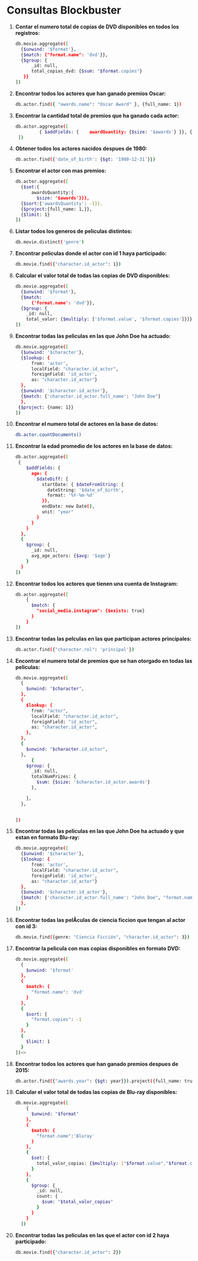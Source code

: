 # Consultas Blockbuster

1. **Contar el numero total de copias de DVD disponibles en todos los registros:**

   ```bash
   db.movie.aggregate([
     {$unwind: '$format'},
     {$match: {"format.name": 'dvd'}},
     {$group: {
         _id: null,
         total_copias_dvd: {$sum: "$format.copies"}
      }}
   ])
   ```

2. **Encontrar todos los actores que han ganado premios Oscar:**

   ```bash
   db.actor.find({ "awards.name": "Oscar Award" }, {full_name: 1})
   ```

3. **Encontrar la cantidad total de premios que ha ganado cada actor:**

   ```bash
   db.actor.aggregate([
            { $addFields: {    awardQuantity: {$size: '$awards'} }}, {$project: {_id: 0,full_name: 1, awardQuantity: 1}}
    ])
   ```

4. **Obtener todos los actores nacidos despues de 1980:**

   ```bash
   db.actor.find({'date_of_birth': {$gt: '1980-12-31'}})
   ```

5. **Encontrar el actor con mas premios:**

   ```bash
   db.actor.aggregate([
     {$set:{
         awardsQuantity:{
           $size: '$awards'}}},
     {$sort:{'awardsQuantity': -1}},
     {$project:{full_name: 1,}},
     {$limit: 1}
   ])
   ```

6. **Listar todos los generos de peli­culas distintos:**

   ```bash
   db.movie.distinct('genre')
   ```

7. **Encontrar peli­culas donde el actor con id 1 haya participado:**

   ```bash
   db.movie.find({"character.id_actor": 1})
   ```
   
8. **Calcular el valor total de todas las copias de DVD disponibles:**

   ```bash
   db.movie.aggregate([
     {$unwind: '$format'},
     {$match: 
         {'format.name': 'dvd'}},
     {$group: {
       _id: null,
       total_valor: {$multiply: ['$format.value', '$format.copies']}}}
   ])
   ```

9. **Encontrar todas las peli­culas en las que John Doe ha actuado:**

   ```bash
   db.movie.aggregate([
     {$unwind: '$character'},
     {$lookup: {
         from: 'actor',
         localField: "character.id_actor",
         foreignField: 'id_actor',
         as: "character.id_actor"}
     },
     {$unwind: '$character.id_actor'},
     {$match: {'character.id_actor.full_name': "John Doe"}
     },
    {$project: {name: 1}}
   ])
   ```

10. **Encontrar el numero total de actores en la base de datos:**

    ```bash
    db.actor.countDocuments()
    ```

11. **Encontrar la edad promedio de los actores en la base de datos:**

    ```bash
    db.actor.aggregate([
     {
        $addFields: {
          age: {
            $dateDiff: {
              startDate: { $dateFromString: {
                dateString: '$date_of_birth',
                format: '%Y-%m-%d'
              }},
              endDate: new Date(),
              unit: "year"
            }
          }
        }
      },
      {
        $group: {
          _id: null,
          avg_age_actors: {$avg: '$age'}
        }
      }
    ])
    ```

12. **Encontrar todos los actores que tienen una cuenta de Instagram:**

    ```bash
    db.actor.aggregate([
    	{
    	  $match: {
    	    "social_media.instagram": {$exists: true}
    	  }
    	}
    ])
    ```

13. **Encontrar todas las pel­culas en las que participan actores principales:**

    ```bash
    db.actor.find({"character.rol": 'principal'})
    ```

14. **Encontrar el numero total de premios que se han otorgado en todas las peliculas:**

    ```bash
    db.movie.aggregate([
      {
        $unwind: "$character",
      },
      {
        $lookup: {
          from: "actor",
          localField: "character.id_actor",
          foreignField: "id_actor",
          as: "character.id_actor",
        },
      },
      {
        $unwind: "$character.id_actor",
      },
    	  {
        $group: {
          _id: null,
          totalNumPrizes: {
            $sum: {$size: '$character.id_actor.awards'}
          },
    
        },
      },
    
     
    ])
    ```

15. **Encontrar todas las peli­culas en las que John Doe ha actuado y que estan en formato Blu-ray:**

    ```bash
    db.movie.aggregate([
      {$unwind: '$character'},
      {$lookup: {
          from: 'actor',
          localField: "character.id_actor",
          foreignField: 'id_actor',
          as: "character.id_actor"}
      },
      {$unwind: '$character.id_actor'},
      {$match: {'character.id_actor.full_name': "John Doe", "format.name": 'Bluray'}
      },
    ])
    ```

16. **Encontrar todas las pelÃ­culas de ciencia ficcion que tengan al actor con id 3:**

    ```bash
    db.movie.find({genre: "Ciencia Ficción", "character.id_actor": 3})
    ```

17. **Encontrar la peli­cula con mas copias disponibles en formato DVD:**

    ```bash
    db.movie.aggregate([
      {
        $unwind: '$format'
      },
      {
        $match: {
          "format.name": 'dvd'
        }
      },
      {
        $sort: {
          "format.copies": -1
        }
      },
      {
        $limit: 1
      }
    ])<>
    ```

18. **Encontrar todos los actores que han ganado premios despues de 2015:**

    ```bash
    db.actor.find({"awards.year": {$gt: year}}).project({full_name: true})
    ```

19. **Calcular el valor total de todas las copias de Blu-ray disponibles:**

    ```bash
    db.movie.aggregate([
        {
          $unwind: "$format"
        },
        {
          $match: {
            "format.name":'Bluray'
          }
        },
        {
          $set: {
            total_valor_copias: {$multiply: ["$format.value","$format.copies"]}
          }
        },
        {
          $group: {
            _id: null,
            count: {
              $sum: "$total_valor_copias"
            }
          }
        }
      ])
    ```

20. **Encontrar todas las peli­culas en las que el actor con id 2 haya participado:**

    ```bash
    db.movie.find({"character.id_actor": 2})
    ```
